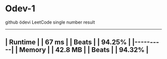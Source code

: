 # Odev-1
github ödevi
LeetCode  single number result

------------
| Runtime  |
| 67 ms    |
| Beats    |
| 94.25%   |
|----------|
| Memory   |
| 42.8 MB  |
| Beats    |
| 94.32%   |
------------
